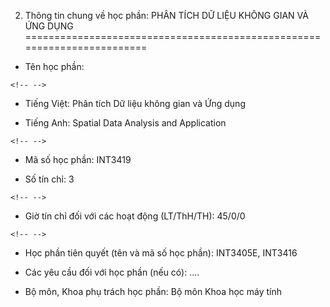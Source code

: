 2. Thông tin chung về học phần: PHÂN TÍCH DỮ LIỆU KHÔNG GIAN VÀ ỨNG DỤNG
========================================================================

-   Tên học phần:

```{=html}
<!-- -->
```
-   Tiếng Việt: Phân tích Dữ liệu không gian và Ứng dụng

-   Tiếng Anh: Spatial Data Analysis and Application

```{=html}
<!-- -->
```
-   Mã số học phần: INT3419

-   Số tín chỉ: 3

```{=html}
<!-- -->
```
-   Giờ tín chỉ đối với các hoạt động (LT/ThH/TH): 45/0/0

```{=html}
<!-- -->
```
-   Học phần tiên quyết (tên và mã số học phần): INT3405E, INT3416

-   Các yêu cầu đối với học phần (nếu có): \....

-   Bộ môn, Khoa phụ trách học phần: Bộ môn Khoa học máy tính

